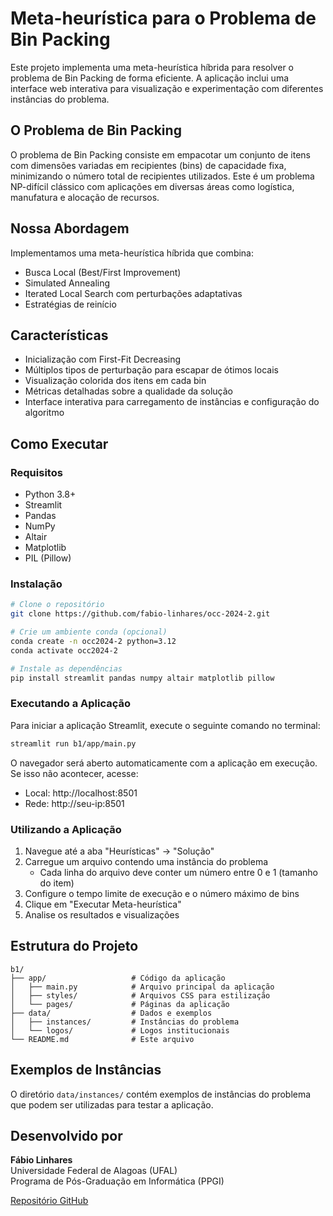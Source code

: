 # Meta-heurística para o Problema de Bin Packing

Este projeto implementa uma meta-heurística híbrida para resolver o problema de Bin Packing de forma eficiente. A aplicação inclui uma interface web interativa para visualização e experimentação com diferentes instâncias do problema.

## O Problema de Bin Packing

O problema de Bin Packing consiste em empacotar um conjunto de itens com dimensões variadas em recipientes (bins) de capacidade fixa, minimizando o número total de recipientes utilizados. Este é um problema NP-difícil clássico com aplicações em diversas áreas como logística, manufatura e alocação de recursos.

## Nossa Abordagem

Implementamos uma meta-heurística híbrida que combina:
- Busca Local (Best/First Improvement)
- Simulated Annealing
- Iterated Local Search com perturbações adaptativas
- Estratégias de reinício

## Características

- Inicialização com First-Fit Decreasing
- Múltiplos tipos de perturbação para escapar de ótimos locais
- Visualização colorida dos itens em cada bin
- Métricas detalhadas sobre a qualidade da solução
- Interface interativa para carregamento de instâncias e configuração do algoritmo

## Como Executar

### Requisitos

- Python 3.8+
- Streamlit
- Pandas
- NumPy
- Altair
- Matplotlib
- PIL (Pillow)

### Instalação

```bash
# Clone o repositório
git clone https://github.com/fabio-linhares/occ-2024-2.git

# Crie um ambiente conda (opcional)
conda create -n occ2024-2 python=3.12
conda activate occ2024-2

# Instale as dependências
pip install streamlit pandas numpy altair matplotlib pillow
```

### Executando a Aplicação

Para iniciar a aplicação Streamlit, execute o seguinte comando no terminal:

```bash
streamlit run b1/app/main.py
```

O navegador será aberto automaticamente com a aplicação em execução. Se isso não acontecer, acesse:
- Local: http://localhost:8501
- Rede: http://seu-ip:8501

### Utilizando a Aplicação

1. Navegue até a aba "Heurísticas" → "Solução"
2. Carregue um arquivo contendo uma instância do problema
   - Cada linha do arquivo deve conter um número entre 0 e 1 (tamanho do item)
3. Configure o tempo limite de execução e o número máximo de bins
4. Clique em "Executar Meta-heurística"
5. Analise os resultados e visualizações

## Estrutura do Projeto



```
b1/
├── app/                   # Código da aplicação
│   ├── main.py            # Arquivo principal da aplicação
│   ├── styles/            # Arquivos CSS para estilização
│   └── pages/             # Páginas da aplicação
├── data/                  # Dados e exemplos
│   ├── instances/         # Instâncias do problema
│   └── logos/             # Logos institucionais
└── README.md              # Este arquivo
```

## Exemplos de Instâncias

O diretório `data/instances/` contém exemplos de instâncias do problema que podem ser utilizadas para testar a aplicação.

## Desenvolvido por

**Fábio Linhares**  
Universidade Federal de Alagoas (UFAL)  
Programa de Pós-Graduação em Informática (PPGI)

[Repositório GitHub](https://github.com/fabio-linhares/occ-2024-2/tree/main/b1)